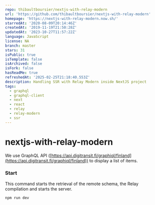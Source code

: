 ```yaml
---
repo: thibaultboursier/nextjs-with-relay-modern
url: 'https://github.com/thibaultboursier/nextjs-with-relay-modern'
homepage: 'https://nextjs-with-relay-modern.now.sh/'
starredAt: '2020-08-09T20:14:46Z'
createdAt: '2019-11-19T21:50:28Z'
updatedAt: '2023-10-27T11:57:22Z'
language: JavaScript
license: NA
branch: master
stars: 31
isPublic: true
isTemplate: false
isArchived: false
isFork: false
hasReadMe: true
refreshedAt: '2025-02-25T21:18:40.553Z'
description: Handling SSR with Relay Modern inside NextJS project
tags:
  - graphql
  - graphql-client
  - next
  - react
  - relay
  - relay-modern
  - ssr
---
```


# nextjs-with-relay-modern

We use GraphQL API ([https://api.digitransit.fi/graphiql/finland](https://api.digitransit.fi/graphiql/finland)) to display a list of items.

### Start

This command starts the retrieval of the remote schema, the Relay compilation and starts the server.

```
npm run dev
```
